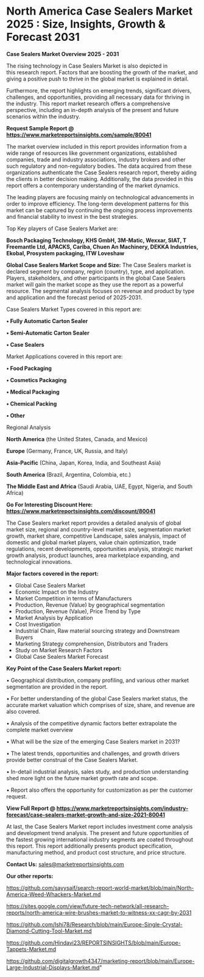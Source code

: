 # North America Case Sealers Market 2025 : Size, Insights, Growth & Forecast 2031

<Strong> Case Sealers Market Overview 2025 - 2031</strong>

The rising technology in Case Sealers Market is also depicted in this research report. Factors that are boosting the growth of the market, and giving a positive push to thrive in the global market is explained in detail.

Furthermore, the report highlights on emerging trends, significant drivers, challenges, and opportunities, providing all necessary data for thriving in the industry. This report market research offers a comprehensive perspective, including an in-depth analysis of the present and future scenarios within the industry.

<strong>Request Sample Report @ <a href=https://www.marketreportsinsights.com/sample/80041>https://www.marketreportsinsights.com/sample/80041</a></strong>

The market overview included in this report provides information from a wide range of resources like government organizations, established companies, trade and industry associations, industry brokers and other such regulatory and non-regulatory bodies. The data acquired from these organizations authenticate the Case Sealers research report, thereby aiding the clients in better decision making. Additionally, the data provided in this report offers a contemporary understanding of the market dynamics.

The leading players are focusing mainly on technological advancements in order to improve efficiency. The long-term development patterns for this market can be captured by continuing the ongoing process improvements and financial stability to invest in the best strategies.

Top Key players of Case Sealers Market are:

<strong>Bosch Packaging Technology, KHS GmbH, 3M-Matic, Wexxar, SIAT, T Freemantle Ltd, APACKS, Cariba, Chuen An Machinery, DEKKA Industries, Ekobal, Prosystem packaging, ITW Loveshaw</strong>

<strong><b>Global Case Sealers Market Scope and Size:</b></strong>
The Case Sealers market is declared segment by company, region (country), type, and application. Players, stakeholders, and other participants in the global Case Sealers market will gain the market scope as they use the report as a powerful resource. The segmental analysis focuses on revenue and product by type and application and the forecast period of 2025-2031.

Case Sealers Market Types covered in this report are:

<strong>• Fully Automatic Carton Sealer

• Semi-Automatic Carton Sealer

• Case Sealers</strong>

Market Applications covered in this report are:

<strong>• Food Packaging

• Cosmetics Packaging

• Medical Packaging

• Chemical Packing

• Other</strong> 

Regional Analysis

<strong>North America</strong> (the United States, Canada, and Mexico)

<strong>Europe</strong> (Germany, France, UK, Russia, and Italy)

<strong>Asia-Pacific</strong> (China, Japan, Korea, India, and Southeast Asia)

<strong>South America</strong> (Brazil, Argentina, Colombia, etc.)

<strong>The Middle East and Africa</strong> (Saudi Arabia, UAE, Egypt, Nigeria, and South Africa)

<strong>Go For Interesting Discount Here: <a href=https://www.marketreportsinsights.com/discount/80041>https://www.marketreportsinsights.com/discount/80041</a></strong>

The Case Sealers market report provides a detailed analysis of global market size, regional and country-level market size, segmentation market growth, market share, competitive Landscape, sales analysis, impact of domestic and global market players, value chain optimization, trade regulations, recent developments, opportunities analysis, strategic market growth analysis, product launches, area marketplace expanding, and technological innovations.

<strong><b>Major factors covered in the report:</b></strong>
<ul>
  <li>Global Case Sealers Market </li>
  <li>Economic Impact on the Industry</li>
  <li>Market Competition in terms of Manufacturers</li>
  <li>Production, Revenue (Value) by geographical segmentation</li>
  <li>Production, Revenue (Value), Price Trend by Type</li>
  <li>Market Analysis by Application</li>
  <li>Cost Investigation</li>
  <li>Industrial Chain, Raw material sourcing strategy and Downstream Buyers</li>
  <li>Marketing Strategy comprehension, Distributors and Traders</li>
  <li>Study on Market Research Factors</li>
  <li>Global Case Sealers Market Forecast</li>
</ul>

<strong><b>Key Point of the Case Sealers Market report:</b></strong>

• Geographical distribution, company profiling, and various other market segmentation are provided in the report.

• For better understanding of the global Case Sealers market status, the accurate market valuation which comprises of size, share, and revenue are also covered.

• Analysis of the competitive dynamic factors better extrapolate the complete market overview

• What will be the size of the emerging Case Sealers market in 2031?

• The latest trends, opportunities and challenges, and growth drivers provide better construal of the Case Sealers Market.

• In-detail industrial analysis, sales study, and production understanding shed more light on the future market growth rate and scope.

• Report also offers the opportunity for customization as per the customer request.

<strong><b>View Full Report @ <a href=https://www.marketreportsinsights.com/industry-forecast/case-sealers-market-growth-and-size-2021-80041>https://www.marketreportsinsights.com/industry-forecast/case-sealers-market-growth-and-size-2021-80041</a></b></strong>


At last, the Case Sealers Market report includes investment come analysis and development trend analysis. The present and future opportunities of the fastest growing international industry segments are coated throughout this report. This report additionally presents product specification, manufacturing method, and product cost structure, and price structure.

<strong>Contact Us:</strong>
sales@marketreportsinsights.com

<strong>Our other reports:</strong>

<a href=https://github.com/sayysaif/search-report-world-market/blob/main/North-America-Weed-Whackers-Market.md>https://github.com/sayysaif/search-report-world-market/blob/main/North-America-Weed-Whackers-Market.md</a>

<a href=https://sites.google.com/view/future-tech-network/all-research-reports/north-america-wire-brushes-market-to-witness-xx-cagr-by-2031>https://sites.google.com/view/future-tech-network/all-research-reports/north-america-wire-brushes-market-to-witness-xx-cagr-by-2031</a>

<a href=https://github.com/Ishi78/Research/blob/main/Europe-Single-Crystal-Diamond-Cutting-Tool-Market.md>https://github.com/Ishi78/Research/blob/main/Europe-Single-Crystal-Diamond-Cutting-Tool-Market.md</a>

<a href=https://github.com/Hindavi23/REPORTSINSIGHTS/blob/main/Europe-Tappets-Market.md>https://github.com/Hindavi23/REPORTSINSIGHTS/blob/main/Europe-Tappets-Market.md</a>

<a href=https://github.com/digitalgrowth4347/marketing-report/blob/main/Europe-Large-Industrial-Displays-Market.md>https://github.com/digitalgrowth4347/marketing-report/blob/main/Europe-Large-Industrial-Displays-Market.md</a>"
